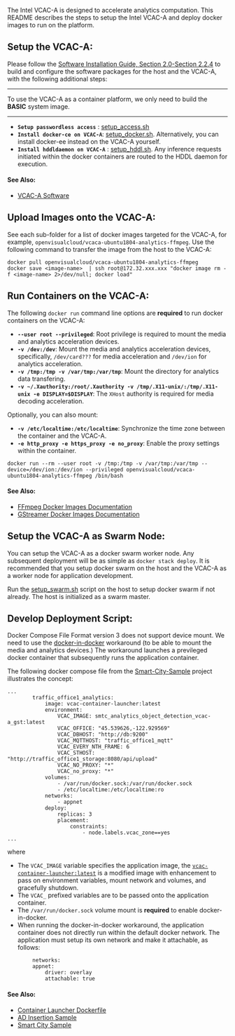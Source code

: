 
The Intel VCAC-A is designed to accelerate analytics computation. This README describes the steps to setup the Intel VCAC-A and deploy docker images to run on the platform.   

## Setup the VCAC-A:

Please follow the [Software Installation Guide, Section 2.0-Section 2.2.4](https://cdrdv2.intel.com/v1/dl/getContent/611894) to build and configure the software packages for the host and the VCAC-A, with the following additional steps:    

---

To use the VCAC-A as a container platform, we only need to build the **BASIC** system image.    

---

- **`Setup passwordless access`** : [setup_access.sh](./script/setup_access.sh)
- **`Install docker-ce on VCAC-A`**: [setup_docker.sh](./script/setup_docker.sh). Alternatively, you can install docker-ee instead on the VCAC-A yourself.
- **`Install hddldaemon on VCAC-A`** : [setup_hddl.sh](./script/setup_hddl.sh). Any inference requests initiated within the docker containers are routed to the HDDL daemon for execution.    

#### See Also:

- [VCAC-A Software](https://github.com/OpenVisualCloud/VCAC-SW/tree/VCAC-A)   

## Upload Images onto the VCAC-A:

See each sub-folder for a list of docker images targeted for the VCAC-A, for example, `openvisualcloud/vcaca-ubuntu1804-analytics-ffmpeg`. Use the following command to transfer the image from the host to the VCAC-A:     

```
docker pull openvisualcloud/vcaca-ubuntu1804-analytics-ffmpeg
docker save <image-name>  | ssh root@172.32.xxx.xxx "docker image rm -f <image-name> 2>/dev/null; docker load"
```

## Run Containers on the VCAC-A:

The following `docker run` command line options are **required** to run docker containers on the VCAC-A:   
- **`--user root --privileged`**: Root privilege is required to mount the media and analytics acceleration devices.    
- **`-v /dev:/dev`**: Mount the media and analytics acceleration devices, specifically, `/dev/card???` for media acceleration and `/dev/ion` for analytics acceleration.       
- **`-v /tmp:/tmp -v /var/tmp:/var/tmp`**: Mount the directory for analytics data transfering.    
- **`-v ~/.Xauthority:/root/.Xauthority -v /tmp/.X11-unix/:/tmp/.X11-unix -e DISPLAY=$DISPLAY`**: The `XHost` authority is required for media decoding acceleration. 

Optionally, you can also mount:   
- **`-v /etc/localtime:/etc/localtime`**: Synchronize the time zone between the container and the VCAC-A.  
- **`-e http_proxy -e https_proxy -e no_proxy`**: Enable the proxy settings within the container.   

```
docker run --rm --user root -v /tmp:/tmp -v /var/tmp:/var/tmp --device=/dev/ion:/dev/ion --privileged openvisualcloud/vcaca-ubuntu1804-analytics-ffmpeg /bin/bash
```

#### See Also:

- [FFmpeg Docker Images Documentation](../doc/ffmpeg.md)
- [GStreamer Docker Images Documentation](../doc/gst.md)

## Setup the VCAC-A as Swarm Node:

You can setup the VCAC-A as a docker swarm worker node. Any subsequent deployment will be as simple as `docker stack deploy`. It is recommended that you setup docker swarm on the host and the VCAC-A as a worker node for application development.       

Run the [setup_swarm.sh](./script/setup_swarm.sh) script on the host to setup docker swarm if not already. The host is initialized as a swarm master.   

## Develop Deployment Script:

Docker Compose File Format version 3 does not support device mount. We need to use the [docker-in-docker](https://hub.docker.com/_/docker) workaround (to be able to mount the media and analytics devices.) The workaround launches a previleged docker container that subsequently runs the application container.   

The following docker compose file from the [Smart-City-Sample](https://github.com/OpenVisualCloud/Smart-City-Sample) project illustrates the concept:  

```
...
        traffic_office1_analytics:
            image: vcac-container-launcher:latest
            environment:
                VCAC_IMAGE: smtc_analytics_object_detection_vcac-a_gst:latest
                VCAC_OFFICE: "45.539626,-122.929569"
                VCAC_DBHOST: "http://db:9200"
                VCAC_MQTTHOST: "traffic_office1_mqtt"
                VCAC_EVERY_NTH_FRAME: 6
                VCAC_STHOST: "http://traffic_office1_storage:8080/api/upload"
                VCAC_NO_PROXY: "*"
                VCAC_no_proxy: "*"
            volumes:
                - /var/run/docker.sock:/var/run/docker.sock
                - /etc/localtime:/etc/localtime:ro
            networks:
                - appnet
            deploy:
                replicas: 3
                placement:
                    constraints:
                        - node.labels.vcac_zone==yes
...
```

where   

- The `VCAC_IMAGE` variable specifies the application image, the [`vcac-container-launcher:latest`](https://github.com/OpenVisualCloud/Smart-City-Sample/blob/master/analytics/common/VCAC-A/Dockerfile.1.launcher) is a modified image with enhancement to pass on environment variables, mount network and volumes, and gracefully shutdown.   
- The `VCAC_` prefixed variables are to be passed onto the application container.   
- The `/var/run/docker.sock` volume mount is **required** to enable docker-in-docker.   
- When running the docker-in-docker workaround, the application container does not directly run within the default docker network. The application must setup its own network and make it attachable, as follows:   

```
        networks:
	    appnet:
        	driver: overlay
        	attachable: true
```

#### See Also:

- [Container Launcher Dockerfile](https://github.com/OpenVisualCloud/Smart-City-Sample/blob/master/analytics/common/VCAC-A/Dockerfile.1.launcher)   
- [AD Insertion Sample](https://github.com/OpenVisualCloud/Ad-Insertion-Sample)
- [Smart City Sample](https://github.com/OpenVisualCloud/Smart-City-Sample)

